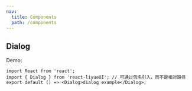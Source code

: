 ```yaml
---
nav:
  title: Components
  path: /components
---
```


## Dialog

Demo:

```tsx
import React from 'react';
import { Dialog } from 'react-liyueUI'; // 可通过包名引入，而不是相对路径
export default () => <Dialog>dialog example</Dialog>;
```

